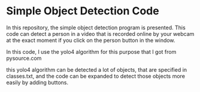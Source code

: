 # Simple Object Detection Code

In this repository, the simple object detection program is presented. This code can detect a person in a video that is recorded online by your webcam at the exact moment if you click on the person button in the window.

In this code, I use the yolo4 algorithm for this purpose that I got from pysource.com 

this yolo4 algorithm can be detected a lot of objects, that are specified in classes.txt, and the code can be expanded to detect those objects more easily by adding buttons. 
